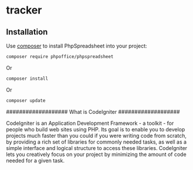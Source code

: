 # tracker

## Installation

Use [composer](https://getcomposer.org) to install PhpSpreadsheet into your project:

```sh
composer require phpoffice/phpspreadsheet
```

Or

```sh
composer install
```

Or

```sh
composer update
```

###################
What is CodeIgniter
###################

CodeIgniter is an Application Development Framework - a toolkit - for people
who build web sites using PHP. Its goal is to enable you to develop projects
much faster than you could if you were writing code from scratch, by providing
a rich set of libraries for commonly needed tasks, as well as a simple
interface and logical structure to access these libraries. CodeIgniter lets
you creatively focus on your project by minimizing the amount of code needed
for a given task.